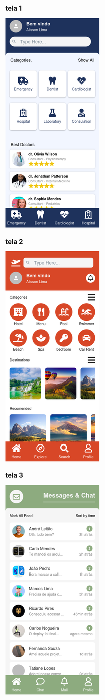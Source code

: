 ## tela 1
<img src='./assets/tela1.png' width=300>

## tela 2
<img src='./assets/tela2.png' width=300>

## tela 3
<img src='./assets/tela3.png' width=300>